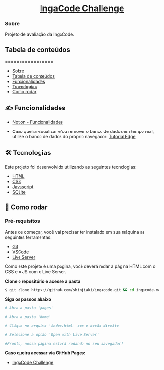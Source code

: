 <h1 align="center">
    <a href="https://shinjiaki.github.io/ingacode/src/pages/Home/index.html">
      IngaCode Challenge
    </a>
</h1>

### Sobre

Projeto de avaliação da IngaCode.

## Tabela de conteúdos
=================
<!--ts-->
   * [Sobre](#sobre)
   * [Tabela de conteúdos](#tabela-de-conteúdos)
   * [Funcionalidades](#funcionalidades)
   * [Tecnologias](#tecnologias)
   * [Como rodar](#como-rodar)

<!--te-->

<div id="funcionalidades">

## ✍️ Funcionalidades

- [Notion - Funcionalidades](https://www.notion.so/IngaCode-Tasks-3c1fe0f733994afeadc7ba51668d44d9)

- Caso queira visualizar e/ou remover o banco de dados em tempo real, utilize o banco de dados do próprio navegador:
[Tutorial Edge](https://docs.microsoft.com/pt-br/microsoft-edge/devtools-guide-chromium/storage/websql)

</div>

<div id="tecnologias">

## 🛠️ Tecnologias

Este projeto foi desenvolvido utilizando as seguintes tecnologias:

- [HTML](https://www.w3schools.com/html/)
- [CSS](https://www.w3schools.com/css/)
- [Javascript](https://www.w3schools.com/js/)
- [SQLite](https://www.sqlite.org/)
</div>

<div id="como-rodar">

## 🚀 Como rodar

### Pré-requisitos

Antes de começar, você vai precisar ter instalado em sua máquina as seguintes ferramentas:
- [Git](https://git-scm.com)
- [VSCode](https://code.visualstudio.com/)
- [Live Server](https://github.com/ritwickdey/vscode-live-server)

Como este projeto é uma página, você deverá rodar a página HTML com o CSS e o JS com o Live Server.

**Clone o repositório e acesse a pasta**

```bash
$ git clone https://github.com/shinjiaki/ingacode.git && cd ingacode-master
```

**Siga os passos abaixo**

```bash
# Abra a pasta 'pages'

# Abra a pasta 'Home'

# Clique no arquivo 'index.html' com o botão direito

# Selecione a opção 'Open with Live Server'

#Pronto, nossa página estará rodando no seu navegador!
```

**Caso queira acessar via GitHub Pages:**

- [IngaCode Challenge](https://shinjiaki.github.io/ingacode/src/pages/Home/index.html)

</div>